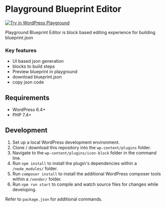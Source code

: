 # Playground Blueprint Editor

[![Try in WordPress Playground](https://img.shields.io/badge/Try%20in%20WordPress%20Playground-blue?style=for-the-badge)](https://playground.wordpress.net/?blueprint-url=https://raw.githubusercontent.com/lubusIN/block-editor-for-playground-blueprint/dev/_playground/blueprint.json)


Playground Blueprint Editor is block based editing experience for building blueprint.json

### Key features

- UI based json generation
- blocks to build steps
- Preview blueprint in playground 
- download blueprint.json
- copy json code

## Requirements

- WordPress 6.4+
- PHP 7.4+

## Development

1. Set up a local WordPress development environment.
2. Clone / download this repository into the `wp-content/plugins` folder.
3. Navigate to the `wp-content/plugins/icon-block` folder in the command line.
4. Run `npm install` to install the plugin's dependencies within a `/node_modules/` folder.
5. Run `composer install` to install the additional WordPress composer tools within a `/vendor/` folder.
6. Run `npm run start` to compile and watch source files for changes while developing.

Refer to `package.json` for additional commands.